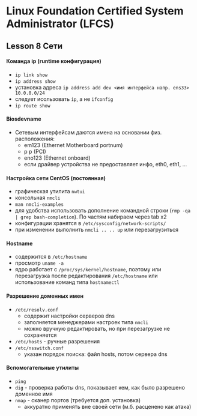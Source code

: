 # Linux Foundation Certified System Administrator (LFCS)

## Lesson 8 Сети

#### Команда ip (runtime конфигурация)

* `ip link show`
* `ip address show`
* установка адреса `ip address add dev <имя интерфейса напр. ens33> 10.0.0.0/24`
* следует исользовать `ip`, а не  `ifconfig`
* `ip route show`

#### Biosdevname

* Сетевым интерфейсам даются имена на основании физ. расположения:
    - em123 (Ethernet Motherboard portnum)
    - p<port> p<slot> (PCI)
    - eno123 (Ethernet onboard)
    - если драйвер устройства не предоставляет инфо, eth0, eth1, ...

#### Настройка сети CentOS (постоянная)

* графическая утилита `nwtui`
* консольная `nmcli`
* `man nmcli-examples`
* для удобства использовать дополнение командной строки (`rmp -qa | grep bash-completion`). По частям набираем через tab x2
* конфигурации хранятся в `/etc/sysconfig/network-scripts/`
* при изменении выполнить `nmcli .. .. up` или перезагрузиться

#### Hostname

* содержится в `/etc/hostname`
* просмотр `uname -a`
* ядро работает с `/proc/sys/kernel/hostname`, поэтому или перезагрузка после редактирования `/etc/hostname` или использование команд типа `hostnamectl`

#### Разрешение доменных имен

* `/etc/resolv.conf`
    - содержит настройки серверов dns
    - заполняется менеджерами настроек типа `nmcli`
    - можно вручную редактировать, но при перезагрузке не сохраняется
* `/etc/hosts` - ручные разрешения
* `/etc/nsswitch.conf`
    - указан порядок поиска: файл hosts, потом сервера dns 

#### Вспомогательные утилиты

* `ping`
* `dig` - проверка работы dns, показывает кем, как было разрешено доменное имя
* `nmap` -  сканер портов (требуется доп. установка)
    - аккуратно применять вне своей сети (м.б. расценено как атака)
